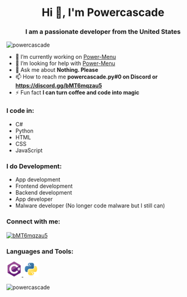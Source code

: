 <h1 align="center">Hi 👋, I'm Powercascade</h1>
<h3 align="center">I am a passionate developer from the United States</h3>

<p align="left">
  <img src="https://komarev.com/ghpvc/?username=powercascade&label=Profile%20views&color=0e75b6&style=flat" alt="powercascade" />
</p>

- 🔭 I’m currently working on [Power-Menu](https://github.com/Powercascade/Power-Menu)
- 🤝 I’m looking for help with [Power-Menu](https://github.com/Powercascade/Power-Menu)
- 💬 Ask me about **Nothing. Please**
- 📫 How to reach me **powercascade.py#0 on Discord or https://discord.gg/bMT6mqzau5**
- ⚡ Fun fact **I can turn coffee and code into magic**

<h3 align="left">I code in:</h3>
<ul>
  <li>C#</li>
  <li>Python</li>
  <li>HTML</li>
  <li>CSS</li>
  <li>JavaScript</li>
</ul>

<h3 align="left">I do Development:</h3>
<ul>
  <li>App development</li>
  <li>Frontend development</li>
  <li>Backend development</li>
  <li>App developer</li>
  <li>Malware developer (No longer code malware but I still can)</li>
</ul>

<h3 align="left">Connect with me:</h3>
<p align="left">
  <a href="https://discord.gg/bMT6mqzau5" target="blank">
    <img align="center" src="https://raw.githubusercontent.com/rahuldkjain/github-profile-readme-generator/master/src/images/icons/Social/discord.svg" alt="bMT6mqzau5" height="30" width="40" />
  </a>
</p>

<h3 align="left">Languages and Tools:</h3>
<p align="left">
  <a href="https://www.w3schools.com/cs/" target="_blank" rel="noreferrer">
    <img src="https://raw.githubusercontent.com/devicons/devicon/master/icons/csharp/csharp-original.svg" alt="csharp" width="40" height="40"/>
  </a>
  <a href="https://www.python.org" target="_blank" rel="noreferrer">
    <img src="https://raw.githubusercontent.com/devicons/devicon/master/icons/python/python-original.svg" alt="python" width="40" height="40"/>
  </a>
</p>

<p>
  <img align="center" src="https://github-readme-stats.vercel.app/api/top-langs?username=powercascade&show_icons=true&locale=en&layout=compact" alt="powercascade" />
</p>
